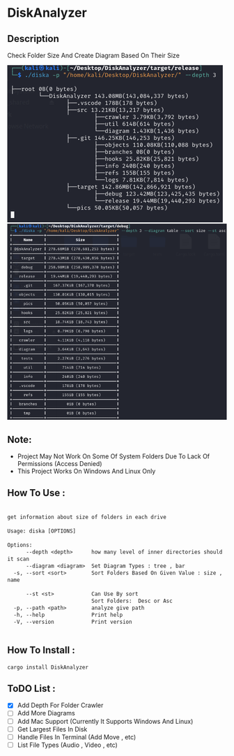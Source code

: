 # DiskAnalyzer

## Description

Check Folder Size And Create Diagram Based On Their Size

![image description](pics/debian_tree.png)
![image description](pics/table_debian.png)

## Note:

- Project May Not Work On Some Of System Folders Due To Lack Of Permissions (Access Denied)
- This Project Works On Windows And Linux Only

## How To Use :



```

get information about size of folders in each drive

Usage: diska [OPTIONS]

Options:
      --depth <depth>      how many level of inner directories should it scan
      --diagram <diagram>  Set Diagram Types : tree , bar
  -s, --sort <sort>        Sort Folders Based On Given Value : size , name
                           
      --st <st>            Can Use By sort 
                           Sort Folders:  Desc or Asc
  -p, --path <path>        analyze give path
  -h, --help               Print help
  -V, --version            Print version


```

## How To Install :
```
cargo install DiskAnalyzer
```

## ToDO List :

- [x] Add Depth For Folder Crawler
- [ ] Add More Diagrams
- [ ] Add Mac Support (Currently It Supports Windows And Linux)
- [ ] Get Largest Files In Disk
- [ ] Handle Files In Terminal (Add Move , etc)
- [ ] List File Types (Audio , Video , etc)
